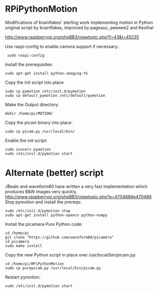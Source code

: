 RPiPythonMotion
===============

Modifications of brainflakes' sterling work implementing motion in Python
original script by brainflakes, improved by pageauc, peewee2 and Kesthal

http://www.raspberrypi.org/phpBB3/viewtopic.php?f=43&t=45235

Use raspi-config to enable camera support if necessary:

     sudo raspi-config

Install the prerequisites:

    sudo apt-get install python-imaging-tk

Copy the init script into place

    sudo cp pymotion /etc/init.d/pymotion
    sudo cp default_pymotion /etc/default/pymotion

Make the Output directory:

    mkdir /home/pi/MOTION/

Copy the picam binary into place:

    sudo cp picam.py /usr/local/bin/

Enable the init script:

    sudo insserv pymotion
    sudo /etc/init.d/pymotion start

Alternate (better) script
=========================

JBeale and waveform80 have written a very fast implementation which produces B&W images very quickly.
http://www.raspberrypi.org/phpBB3/viewtopic.php?p=470488#p470488
Stop pymotion and install the prereqs:

    sudo /etc/init.d/pymotion stop
    sudo apt-get install python-opencv python-numpy

Install the picamera Pure Python code: 

    cd /home/pi
    git clone "https://github.com/waveform80/picamera"
    cd picamera
    sudo make install

Copy the new Python script in place over /usr/local/bin/picam.py:

    cd /home/pi/RPiPythonMotion
    sudo cp purepicam.py /usr/local/bin/picam.py

Restart pymotion:

    sudo /etc/init.d/pymotion start
